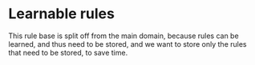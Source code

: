 # Learnable rules

This rule base is split off from the main domain, because rules can be learned, and thus need to be stored, and we want to store only the rules that need to be stored, to save time.
